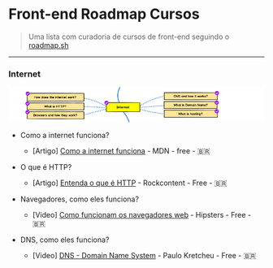 # Front-end Roadmap Cursos

> Uma lista com curadoria de cursos de front-end seguindo o [roadmap.sh](./frontend.png) 
---

### Internet

![](./internet.png)

- Como a internet funciona?
  - [Artigo] [Como a internet funciona](https://developer.mozilla.org/pt-BR/docs/Learn/Common_questions/Como_a_internet_funciona) - MDN - free - 🇧🇷  
  
- O que é HTTP?
  - [Artigo] [Entenda o que é HTTP](https://rockcontent.com/blog/http/) - Rockcontent - Free - 🇧🇷
  
- Navegadores, como eles funciona?
  - [Video] [Como funcionam os navegadores web](https://hipsters.tech/como-funcionam-os-navegadores-web/) - Hipsters - Free - 🇧🇷
  
- DNS, como eles funciona?
  - [Video] [DNS - Domain Name System](https://www.youtube.com/watch?v=i4KMcl0tuEg) - Paulo Kretcheu - Free - 🇧🇷
   
